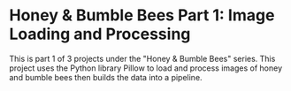 # Honey & Bumble Bees Part 1: Image Loading and Processing

This is part 1 of 3 projects under the "Honey & Bumble Bees" series. This project uses the Python library Pillow to load and process images of honey and bumble bees then builds the data into a pipeline. 
